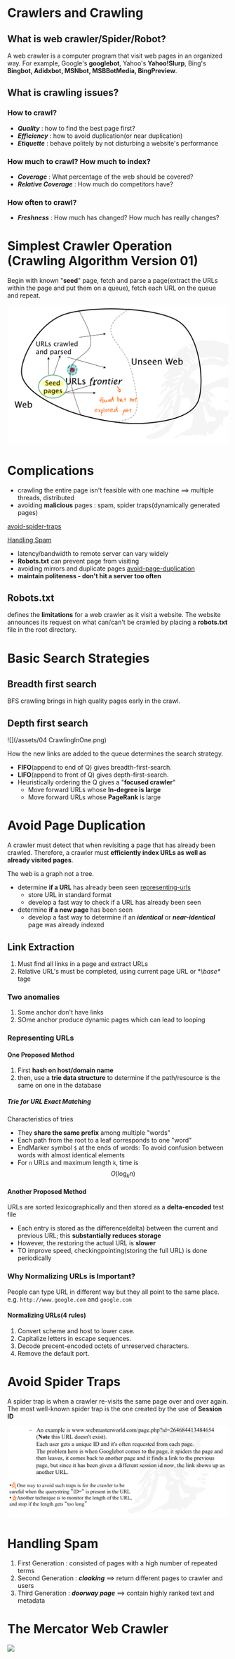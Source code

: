 # Crawlers and Crawling

## What is web crawler/Spider/Robot?

A web crawler is a computer program that visit web pages in an organized way. For example, Google's **googlebot**, Yahoo's **Yahoo!Slurp**, Bing's **Bingbot, Adidxbot, MSNbot, MSBBotMedia, BingPreview**.

## What is crawling issues?

### How to crawl?

+ **_Quality_** : how to find the best page first? 
+ **_Efficiency_** : how to avoid duplication(or near duplication)
+ **_Etiquette_** : behave politely by not disturbing a website's performance

### How much to crawl? How much to index?

+ **_Coverage_** : What percentage of the web should be covered?
+ **_Relative Coverage_** : How much do competitors have?

### How often to crawl?

+ **_Freshness_** : How much has changed? How much has really changes?

# Simplest Crawler Operation (Crawling Algorithm Version 01)

Begin with known "**seed**" page, fetch and parse a page(extract the URLs within the page and put them on a queue), fetch each URL on the queue and repeat.

![](/assets/IMG_47F4FC4A34C7-1.jpeg)

# Complications

+ crawling the entire page isn't feasible with one machine ==> multiple threads, distributed
+ avoiding **malicious** pages : spam, spider traps(dynamically generated pages) 

[avoid-spider-traps](#avoid-spider-traps)

[Handling Spam](#handling-spam)
+ latency/bandwidth to remote server can vary widely
+ **Robots.txt** can prevent page from visiting
+ avoiding mirrors and duplicate pages [avoid-page-duplication](#avoid-page-duplication)
+ **maintain politeness - don't hit a server too often**

## Robots.txt

defines the **limitations** for a web crawler as it visit a website.
The website announces its request on what can/can't be crawled by placing a **robots.txt** file in the root directory.

# Basic Search Strategies

## Breadth first search

BFS crawling brings in high quality pages early in the crawl.

## Depth first search

![](/assets/04 CrawlingInOne.png)

How the new links are added to the queue determines the search strategy.

+ **FIFO**(append to end of Q) gives breadth-first-search.
+ **LIFO**(append to front of Q) gives depth-first-search.
+ Heuristically ordering the Q gives a "**focused crawler**"
  - Move forward URLs whose **In-degree is large**
  - Move forward URLs whose **PageRank** is large
  
# Avoid Page Duplication

A crawler must detect that when revisiting a page that has already been crawled. Therefore, a crawler must **efficiently index URLs as well as already visited pages**.

The web is a graph not a tree.

+ determine **if a URL** has already been seen [representing-urls](#representing-urls)
  - store URL in standard format
  - develop a fast way to check if a URL has already been seen
+ determine **if a new page** has been seen
  - develop a fast way to determine if an **_identical_** or _**near-identical**_ page was already indexed

## Link Extraction

1. Must find all links in a page and extract URLs
2. Relative URL's must be completed, using current page URL or **\base\** tage

### Two anomalies
1. Some anchor don't have links
2. SOme anchor produce dynamic pages which can lead to looping

### Representing URLs

#### One Proposed Method

1. First **hash on host/domain name**
2. then, use a **trie data structure** to determine if the path/resource is the same on one in the database

##### Trie for URL Exact Matching 

Characteristics of tries 

+ They **share the same prefix** among multiple "words"
+ Each path from the root to a leaf corresponds to one "word"
+ EndMarker symbol `$` at the ends of words:
  To avoid confusion between words with almost identical elements
+ For `n` URLs and maximum length `k`, time is $$O(\log_kn)$$

#### Another Proposed Method

URLs are sorted lexicographically and then stored as a **delta-encoded** test file

+ Each entry is stored as the difference(delta) between the current and previous URL; this **substantially reduces storage**
+ However, the restoring the actual URL is **slower**
+ TO improve speed, checkingpointing(storing the full URL) is done periodically

### Why Normalizing URLs is Important?

People can type URL in different way but they all point to the same place. e.g. `http://www.google.com` and `google.com`

#### Normalizing URLs(4 rules)

1. Convert scheme and host to lower case.
2. Capitalize letters in escape sequences.
3. Decode precent-encoded octets of unreserved characters.
4. Remove the default port.

# Avoid Spider Traps

A spider trap is when a crawler re-visits the same page over and over again. The most well-known spider trap is the one created by the use of **Session ID**

![](/assets/IMG_C8CE5A662D11-1.jpeg)

# Handling Spam

1. First Generation : consisted of pages with a high number of repeated terms
2. Second Generation : _**cloaking**_ ==> return different pages to crawler and users
3. Third Generation : **_doorway page_** ==> contain highly ranked text and metadata

# The Mercator Web Crawler 

![](https://ws4.sinaimg.cn/large/006tNc79gy1fk1fxk6csbj31kw16o1kx.jpg)




